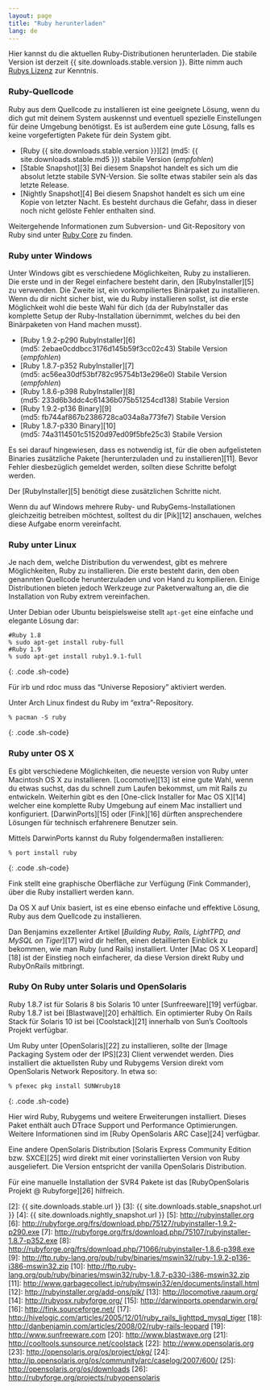```yaml
---
layout: page
title: "Ruby herunterladen"
lang: de
---
```


Hier kannst du die aktuellen Ruby-Distributionen herunterladen. Die
stabile Version ist derzeit {{ site.downloads.stable.version }}.
Bitte nimm auch [Rubys Lizenz][1] zur Kenntnis.

### Ruby-Quellcode

Ruby aus dem Quellcode zu installieren ist eine geeignete Lösung, wenn
du dich gut mit deinem System auskennst und eventuell spezielle
Einstellungen für deine Umgebung benötigst. Es ist außerdem eine gute
Lösung, falls es keine vorgefertigten Pakete für dein System gibt.

* [Ruby {{ site.downloads.stable.version }}][2]
  (md5: {{ site.downloads.stable.md5 }}) stabile Version (*empfohlen*)
* [Stable Snapshot][3] Bei diesem Snapshot handelt es sich um die
  absolut letzte stabile SVN-Version. Sie sollte etwas stabiler sein als
  das letzte Release.
* [Nightly Snapshot][4] Bei diesem Snapshot handelt es sich um eine
  Kopie von letzter Nacht. Es besteht durchaus die Gefahr, dass in
  dieser noch nicht gelöste Fehler enthalten sind.

Weitergehende Informationen zum Subversion- und Git-Repository von Ruby
sind unter [Ruby Core](/en/community/ruby-core/) zu finden.

### Ruby unter Windows

Unter Windows gibt es verschiedene Möglichkeiten, Ruby zu installieren.
Die erste und in der Regel einfachere besteht darin, den
[RubyInstaller][5] zu verwenden. Die Zweite ist, ein vorkompiliertes
Binärpaket zu installieren. Wenn du dir nicht sicher bist, wie du Ruby
installieren sollst, ist die erste Möglichkeit wohl die beste Wahl für
dich (da der RubyInstaller das komplette Setup der Ruby-Installation
übernimmt, welches du bei den Binärpaketen von Hand machen musst).

* [Ruby 1.9.2-p290 RubyInstaller][6]
  (md5: 2ebae0cddbcc3176d145b59f3cc02c43) Stabile Version (*empfohlen*)
* [Ruby 1.8.7-p352 RubyInstaller][7]
  (md5: ac56ea30df53bf782c95754b13e296e0) Stabile Version (*empfohlen*)
* [Ruby 1.8.6-p398 RubyInstaller][8]
  (md5: 233d6b3ddc4c61436b075b51254cd138) Stabile Version
* [Ruby 1.9.2-p136 Binary][9] (md5: fb744af867b2386728ca034a8a773fe7)
  Stabile Version
* [Ruby 1.8.7-p330 Binary][10] (md5: 74a3114501c51520d97ed09f5bfe25c3)
  Stabile Version

Es sei darauf hingewiesen, dass es notwendig ist, für die oben
aufgelisteten Binaries zusätzliche Pakete [herunterzuladen und zu
installieren][11]. Bevor Fehler diesbezüglich gemeldet werden, sollten
diese Schritte befolgt werden.

Der [RubyInstaller][5] benötigt diese zusätzlichen Schritte nicht.

Wenn du auf Windows mehrere Ruby- und RubyGems-Installationen
gleichzeitig betreiben möchtest, solltest du dir [Pik][12] anschauen,
welches diese Aufgabe enorm vereinfacht.

### Ruby unter Linux

Je nach dem, welche Distribution du verwendest, gibt es mehrere
Möglichkeiten, Ruby zu installieren. Die erste besteht darin, den oben
genannten Quellcode herunterzuladen und von Hand zu kompilieren. Einige
Distributionen bieten jedoch Werkzeuge zur Paketverwaltung an, die die
Installation von Ruby extrem vereinfachen.

Unter Debian oder Ubuntu beispielsweise stellt `apt-get` eine einfache
und elegante Lösung dar:

    #Ruby 1.8
    % sudo apt-get install ruby-full
    #Ruby 1.9
    % sudo apt-get install ruby1.9.1-full
{: .code .sh-code}

Für irb und rdoc muss das “Universe Reposiory” aktiviert werden.

Unter Arch Linux findest du Ruby im “extra”-Repository.

    % pacman -S ruby
{: .code .sh-code}

### Ruby unter OS X

Es gibt verschiedene Möglichkeiten, die neueste version von Ruby unter
Macintosh OS X zu installieren. [Locomotive][13] ist eine gute Wahl,
wenn du etwas suchst, das du schnell zum Laufen bekommst, um mit Rails
zu entwickeln. Weiterhin gibt es den [One-click Installer for Mac OS
X][14] welcher eine komplette Ruby Umgebung auf einem Mac installiert
und konfiguriert. [DarwinPorts][15] oder [Fink][16] dürften
ansprechendere Lösungen für technisch erfahrenere Benutzer sein.

Mittels DarwinPorts kannst du Ruby folgendermaßen installieren:

    % port install ruby
{: .code .sh-code}

Fink stellt eine graphische Oberfläche zur Verfügung (Fink Commander),
über die Ruby installiert werden kann.

Da OS X auf Unix basiert, ist es eine ebenso einfache und effektive
Lösung, Ruby aus dem Quellcode zu installieren.

Dan Benjamins exzellenter Artikel [*Building Ruby, Rails, LightTPD, and
MySQL on Tiger*][17] wird dir helfen, einen detaillierten Einblick zu
bekommen, wie man Ruby (und Rails) installiert. Unter [Mac OS X
Leopard][18] ist der Einstieg noch einfacherer, da diese Version direkt
Ruby und RubyOnRails mitbringt.

### Ruby On Ruby unter Solaris und OpenSolaris

Ruby 1.8.7 ist für Solaris 8 bis Solaris 10 unter [Sunfreeware][19]
verfügbar. Ruby 1.8.7 ist bei [Blastwave][20] erhältlich. Ein
optimierter Ruby On Rails Stack für Solaris 10 ist bei [Coolstack][21]
innerhalb von Sun’s Cooltools Projekt verfügbar.

Um Ruby unter [OpenSolaris][22] zu installieren, sollte der [Image
Packaging System oder der IPS][23] Client verwendet werden. Dies
installiert die aktuellsten Ruby und Rubygems Version direkt vom
OpenSolaris Network Repository. In etwa so:

    % pfexec pkg install SUNWruby18
{: .code .sh-code}

Hier wird Ruby, Rubygems und weitere Erweiterungen installiert. Dieses
Paket enthält auch DTrace Support und Performance Optimierungen. Weitere
Informationen sind im [Ruby OpenSolaris ARC Case][24] verfügbar.

Eine andere OpenSolaris Distribution [Solaris Express Community Edition
bzw. SXCE][25] wird direkt mit einer vorinstallierten Version von Ruby
ausgeliefert. Die Version entspricht der vanilla OpenSolaris
Distribution.

Für eine manuelle Installation der SVR4 Pakete ist das [RubyOpenSolaris
Projekt @ Rubyforge][26] hilfreich.



[1]: http://www.ruby-lang.org/de/about/license.txt 
[2]: {{ site.downloads.stable.url }}
[3]: {{ site.downloads.stable_snapshot.url }}
[4]: {{ site.downloads.nightly_snapshot.url }}
[5]: http://rubyinstaller.org 
[6]: http://rubyforge.org/frs/download.php/75127/rubyinstaller-1.9.2-p290.exe 
[7]: http://rubyforge.org/frs/download.php/75107/rubyinstaller-1.8.7-p352.exe 
[8]: http://rubyforge.org/frs/download.php/71066/rubyinstaller-1.8.6-p398.exe 
[9]: http://ftp.ruby-lang.org/pub/ruby/binaries/mswin32/ruby-1.9.2-p136-i386-mswin32.zip 
[10]: http://ftp.ruby-lang.org/pub/ruby/binaries/mswin32/ruby-1.8.7-p330-i386-mswin32.zip 
[11]: http://www.garbagecollect.jp/ruby/mswin32/en/documents/install.html 
[12]: http://rubyinstaller.org/add-ons/pik/ 
[13]: http://locomotive.raaum.org/ 
[14]: http://rubyosx.rubyforge.org/ 
[15]: http://darwinports.opendarwin.org/ 
[16]: http://fink.sourceforge.net/ 
[17]: http://hivelogic.com/articles/2005/12/01/ruby_rails_lighttpd_mysql_tiger 
[18]: http://danbenjamin.com/articles/2008/02/ruby-rails-leopard 
[19]: http://www.sunfreeware.com 
[20]: http://www.blastwave.org 
[21]: http://cooltools.sunsource.net/coolstack 
[22]: http://www.opensolaris.org 
[23]: http://opensolaris.org/os/project/pkg/ 
[24]: http://jp.opensolaris.org/os/community/arc/caselog/2007/600/ 
[25]: http://opensolaris.org/os/downloads 
[26]: http://rubyforge.org/projects/rubyopensolaris 
